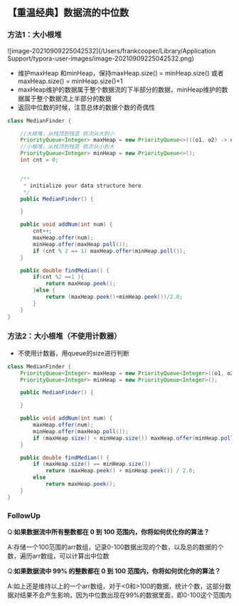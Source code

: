 ## 【重温经典】数据流的中位数

### 方法1：大小根堆

![image-20210909225042532](/Users/frankcooper/Library/Application Support/typora-user-images/image-20210909225042532.png)

- 维护maxHeap 和minHeap，保持maxHeap.size() =  minHeap.size() 或者maxHeap.size() =  minHeap.size()+1
- maxHeap维护的数据属于整个数据流的下半部分的数据，minHeap维护的数据属于整个数据流上半部分的数据
- 返回中位数的时候，注意总体的数据个数的奇偶性

```java
class MedianFinder {

    //大根堆，从栈顶到栈底 依次从大到小
    PriorityQueue<Integer> maxHeap = new PriorityQueue<>(((o1, o2) -> o2 - o1));
    //小根堆，从栈顶到栈底 依次从小到大
    PriorityQueue<Integer> minHeap = new PriorityQueue<>();
    int cnt = 0;


    /**
     * initialize your data structure here.
     */
    public MedianFinder() {

    }

    public void addNum(int num) {
        cnt++;
        maxHeap.offer(num);
        minHeap.offer(maxHeap.poll());
        if (cnt % 2 == 1) maxHeap.offer(minHeap.poll());
    }

    public double findMedian() {
        if(cnt %2 ==1 ){
            return maxHeap.peek();
        }else {
            return (maxHeap.peek()+minHeap.peek())/2.0;
        }
    }
}
```

### 方法2：大小根堆（不使用计数器）

- 不使用计数器，用queue的size进行判断

```java
class MedianFinder {
    PriorityQueue<Integer> maxHeap = new PriorityQueue<Integer>((o1, o2) -> o2 - o1);
    PriorityQueue<Integer> minHeap = new PriorityQueue<Integer>();

    public MedianFinder() {

    }

    public void addNum(int num) {
        maxHeap.offer(num);
        minHeap.offer(maxHeap.poll());
        if (maxHeap.size() < minHeap.size()) maxHeap.offer(minHeap.poll());
    }

    public double findMedian() {
        if (maxHeap.size() == minHeap.size())
            return (maxHeap.peek() + minHeap.peek()) / 2.0;
        else
            return maxHeap.peek();
    }
}
```

### FollowUp

Q:**如果数据流中所有整数都在 0 到 100 范围内，你将如何优化你的算法？**

A:存储一个100范围的arr数组，记录0-100数据出现的个数，以及总的数据的个数，遍历arr数组，可以计算出中位数

Q:**如果数据流中 99% 的整数都在 0 到 100 范围内，你将如何优化你的算法？**

A:如上还是维持以上的一个arr数组，对于<0和>100的数据，统计个数，这部分数据对结果不会产生影响，因为中位数出现在99%的数据里面，即0-100这个范围内